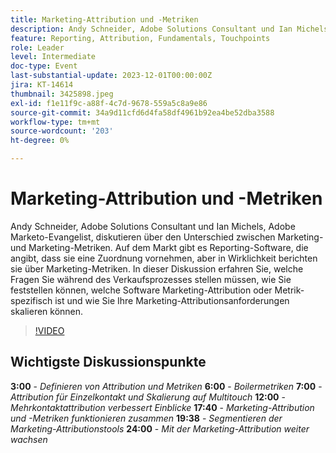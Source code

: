 ```yaml
---
title: Marketing-Attribution und -Metriken
description: Andy Schneider, Adobe Solutions Consultant und Ian Michels, Adobe Marketo-Evangelist, diskutieren über den Unterschied zwischen Marketing- und Marketing-Metriken. Auf dem Markt gibt es Reporting-Software, die angibt, dass sie eine Zuordnung vornehmen, aber in Wirklichkeit berichten sie über Marketing-Metriken. In dieser Diskussion erfahren Sie, welche Fragen Sie während des Verkaufsprozesses stellen müssen, wie Sie feststellen können, welche Software Marketing-Attribution oder Metrik-spezifisch ist und wie Sie Ihre Marketing-Attributionsanforderungen skalieren können.
feature: Reporting, Attribution, Fundamentals, Touchpoints
role: Leader
level: Intermediate
doc-type: Event
last-substantial-update: 2023-12-01T00:00:00Z
jira: KT-14614
thumbnail: 3425898.jpeg
exl-id: f1e11f9c-a88f-4c7d-9678-559a5c8a9e86
source-git-commit: 34a9d11cfd6d4fa58df4961b92ea4be52dba3588
workflow-type: tm+mt
source-wordcount: '203'
ht-degree: 0%

---
```


# Marketing-Attribution und -Metriken

Andy Schneider, Adobe Solutions Consultant und Ian Michels, Adobe Marketo-Evangelist, diskutieren über den Unterschied zwischen Marketing- und Marketing-Metriken. Auf dem Markt gibt es Reporting-Software, die angibt, dass sie eine Zuordnung vornehmen, aber in Wirklichkeit berichten sie über Marketing-Metriken. In dieser Diskussion erfahren Sie, welche Fragen Sie während des Verkaufsprozesses stellen müssen, wie Sie feststellen können, welche Software Marketing-Attribution oder Metrik-spezifisch ist und wie Sie Ihre Marketing-Attributionsanforderungen skalieren können.

>[!VIDEO](https://video.tv.adobe.com/v/3425898/?learn=on)

## Wichtigste Diskussionspunkte

**3:00** - *Definieren von Attribution und Metriken*
**6:00** - *Boilermetriken*
**7:00** - *Attribution für Einzelkontakt und Skalierung auf Multitouch*
**12:00** - *Mehrkontaktattribution verbessert Einblicke*
**17:40** - *Marketing-Attribution und -Metriken funktionieren zusammen*
**19:38** - *Segmentieren der Marketing-Attributionstools*
**24:00** - *Mit der Marketing-Attribution weiter wachsen*
